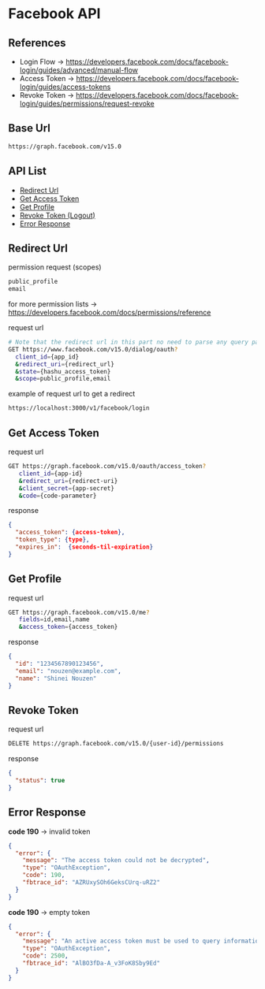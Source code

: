 <h1>Facebook API</h1>

<h2>References</h2>
<ul>
  <li>Login Flow -> <a href="https://developers.facebook.com/docs/facebook-login/guides/advanced/manual-flow" target="_blank">https://developers.facebook.com/docs/facebook-login/guides/advanced/manual-flow</a></li>
  <li>Access Token -> <a href="https://developers.facebook.com/docs/facebook-login/guides/access-tokens" target="_blank">https://developers.facebook.com/docs/facebook-login/guides/access-tokens</a></li>
  <li>Revoke Token -> <a href="https://developers.facebook.com/docs/facebook-login/guides/permissions/request-revoke" target="_blank">https://developers.facebook.com/docs/facebook-login/guides/permissions/request-revoke</a></li>
</ul>

<h2>Base Url</h2>

```bash
https://graph.facebook.com/v15.0
```

<h2>API List</h2>
<ul>
    <li><a href="#redirect_url">Redirect Url</a></li>
    <li><a href="#get_access_token">Get Access Token</a></li>
    <li><a href="#get_profile">Get Profile</a></li>
    <li><a href="#revoke_token">Revoke Token (Logout)</a></li>
    <li><a href="#error_response">Error Response</a></li>
</ul>

<h2 id="redirect_url">Redirect Url</h2>

permission request (scopes)

```bash
public_profile
email
```

for more permission lists -> <a href="https://developers.facebook.com/docs/permissions/reference" target="_blank">https://developers.facebook.com/docs/permissions/reference</a>

request url
```bash
# Note that the redirect url in this part no need to parse any query params "JUST PURE REDIRECT URL"
GET https://www.facebook.com/v15.0/dialog/oauth?
  client_id={app_id}
  &redirect_uri={redirect_url}
  &state={hashu_access_token}
  &scope=public_profile,email
```

example of request url to get a redirect
```bash
https://localhost:3000/v1/facebook/login
```

<h2 id="get_access_token">Get Access Token</h2>

request url

```bash
GET https://graph.facebook.com/v15.0/oauth/access_token?
   client_id={app-id}
   &redirect_uri={redirect-uri}
   &client_secret={app-secret}
   &code={code-parameter}
```

response

```json
{
  "access_token": {access-token},
  "token_type": {type},
  "expires_in":  {seconds-til-expiration}
}
```

<h2 id="get_profile">Get Profile</h2>

request url

```bash
GET https://graph.facebook.com/v15.0/me?
   fields=id,email,name
   &access_token={access_token}
```

response

```json
{
  "id": "1234567890123456",
  "email": "nouzen@example.com",
  "name": "Shinei Nouzen"
}
```

<h2 id="revoke_token">Revoke Token</h2>

request url

```bash
DELETE https://graph.facebook.com/v15.0/{user-id}/permissions
```

response

```json
{
  "status": true
}
```

<h2 id="error_response">Error Response</h2>

**code 190** -> invalid token

```json
{
  "error": {
    "message": "The access token could not be decrypted",
    "type": "OAuthException",
    "code": 190,
    "fbtrace_id": "AZRUxySOh6GeksCUrq-uRZ2"
  }
}
```

**code 190** -> empty token

```json
{
  "error": {
    "message": "An active access token must be used to query information about the current user.",
    "type": "OAuthException",
    "code": 2500,
    "fbtrace_id": "AlBO3fDa-A_v3FoK8Sby9Ed"
  }
}
```